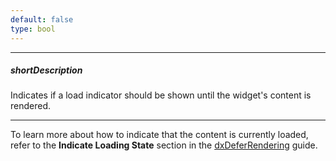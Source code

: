 ```yaml
---
default: false
type: bool
---
```

---
##### shortDescription
Indicates if a load indicator should be shown until the widget's content is rendered.

---
To learn more about how to indicate that the content is currently loaded, refer to the **Indicate Loading State** section in the [dxDeferRendering](/concepts/10%20UI%20Widgets/10%20UI%20Widget%20Categories/Individual%20Widgets/dxDeferRendering.md '/Documentation/Guide/UI_Widgets/UI_Widget_Categories/Individual_Widgets/#dxDeferRendering') guide.